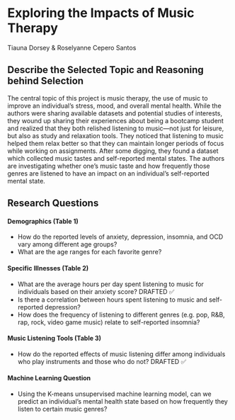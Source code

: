 # Exploring the Impacts of Music Therapy
Tiauna Dorsey & Roselyanne Cepero Santos

## Describe the Selected Topic and Reasoning behind Selection
The central topic of this project is music therapy, the use of music to improve an individual’s stress, mood, and overall mental health. While the authors were sharing available datasets and potential studies of interests, they wound up sharing their experiences about being a bootcamp student and realized that they both relished listening to music––not just for leisure, but also as study and relaxation tools. They noticed that listening to music helped them relax better so that they can maintain longer periods of focus while working on assignments. After some digging, they found a dataset which collected music tastes and self-reported mental states. The authors are investigating whether one’s music taste and how frequently those genres are listened to have an impact on an individual’s self-reported mental state.


## Research Questions
#### Demographics (Table 1)
* How do the reported levels of anxiety, depression, insomnia, and OCD vary among different age groups? 
* What are the age ranges for each favorite genre?
#### Specific Illnesses (Table 2)
* What are the average hours per day spent listening to music for individuals based on their anxiety score? DRAFTED ✅ 
* Is there a correlation between hours spent listening to music and self-reported depression?
* How does the frequency of listening to different genres (e.g. pop, R&B, rap, rock, video game music) relate to self-reported insomnia?
#### Music Listening Tools (Table 3)
* How do the reported effects of music listening differ among individuals who play instruments and those who do not? DRAFTED ✅ 
#### Machine Learning Question
* Using the K-means unsupervised machine learning model, can we predict an individual’s mental health state based on how frequently they listen to certain music genres?
